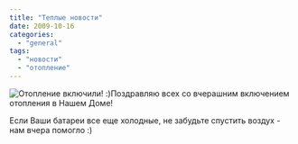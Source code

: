 ```yaml
---
title: "Теплые новости"
date: 2009-10-16
categories: 
  - "general"
tags: 
  - "новости"
  - "отопление"
---
```


![Отопление включили! :)](http://shevchenko4a.brovary.org/wp-content/uploads/2009/10/Gaz-005-1.jpg "Отопление включили! :)")Поздравляю всех со вчерашним включением отопления в Нашем Доме!

Если Ваши батареи все еще холодные, не забудьте спустить воздух - нам вчера помогло :)

<!--more-->
